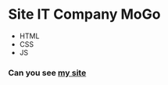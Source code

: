 # Site IT Company MoGo
- HTML
- CSS
- JS 
### Can you see [my site](https://alena587.github.io/It_company_MoGo/)
